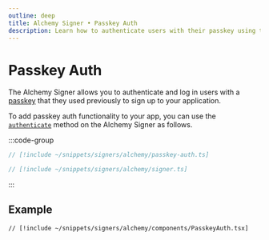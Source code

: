 ```yaml
---
outline: deep
title: Alchemy Signer • Passkey Auth
description: Learn how to authenticate users with their passkey using the Alchemy Signer
---
```


# Passkey Auth

The Alchemy Signer allows you to authenticate and log in users with a [passkey](https://accountkit.alchemy.com/resources/terms.html#passkey) that they used previously to sign up to your application.

To add passkey auth functionality to your app, you can use the [`authenticate`](/packages/aa-alchemy/signer/authenticate.html#parameters) method on the Alchemy Signer as follows.

:::code-group

```ts [passkey-auth.ts]
// [!include ~/snippets/signers/alchemy/passkey-auth.ts]
```

```ts [signer.ts]
// [!include ~/snippets/signers/alchemy/signer.ts]
```

:::

## Example

```tsx [PasskeyAuth.tsx]
// [!include ~/snippets/signers/alchemy/components/PasskeyAuth.tsx]
```
